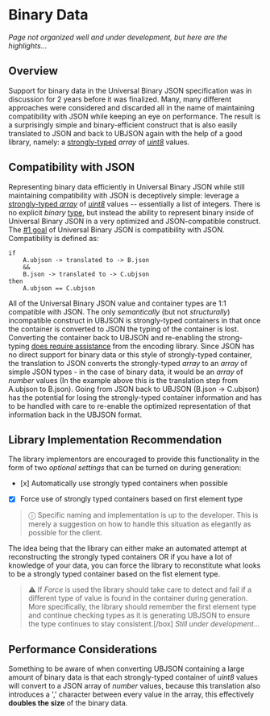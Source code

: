 # Binary Data

_Page not organized well and under development, but here are the highlights_...

## Overview

Support for binary data in the Universal Binary JSON specification was in discussion for 2 years before it was finalized. Many, many different approaches were considered and discarded all in the name of maintaining compatibility with JSON while keeping an eye on performance. The result is a surprisingly simple and binary-efficient construct that is also easily translated to JSON and back to UBJSON again with the help of a good library, namely: a [strongly-typed](container-types#optimized-format) _array_ of [_uint8_](value-types#numeric-types) values.

## Compatibility with JSON

Representing binary data efficiently in Universal Binary JSON while still maintaining compatibility with JSON is deceptively simple: leverage a [strongly-typed _array_](container-types#optimized-format) of [_uint8_](value-types#numeric-types) values -- essentially a list of integers. There is no explicit _binary_ [type](type-reference), but instead the ability to represent binary inside of Universal Binary JSON in a very optimized and JSON-compatible construct. The [#1 goal](http://ubjson.org/#goals) of Universal Binary JSON is compatibility with JSON. Compatibility is defined as:

```
if 
    A.ubjson -> translated to -> B.json
    &&
    B.json -> translated to -> C.ubjson
then
    A.ubjson == C.ubjson
```    

All of the Universal Binary JSON value and container types are 1:1 compatible with JSON. The only _semantically_ (but not _structurally_) incompatible construct in UBJSON is strongly-typed containers in that once the container is converted to JSON the typing of the container is lost. Converting the container back to UBJSON and re-enabling the strong-typing <span style="text-decoration: underline;">does require assistance</span> from the encoding library. Since JSON has no direct support for binary data or this style of strongly-typed container, the translation to JSON converts the strongly-typed _array_ to an _array_ of simple JSON types - in the case of binary data, it would be an _array_ of _number_ values (In the example above this is the translation step from A.ubjson to B.json). Going from JSON back to UBJSON (B.json -> C.ubjson) has the potential for losing the strongly-typed container information and has to be handled with care to re-enable the optimized representation of that information back in the UBJSON format.

## Library Implementation Recommendation

The library implementors are encouraged to provide this functionality in the form of two _optional settings_ that can be turned on during generation:

*   <span style="line-height: 13px;">[x] Automatically use strongly typed containers when possible</span>
*   [x] Force use of strongly typed containers based on first element type

> ⓘ Specific naming and implementation is up to the developer. This is merely a suggestion on how to handle this situation as elegantly as possible for the client.

The idea being that the library can either make an automated attempt at reconstructing the strongly typed containers OR if you have a lot of knowledge of your data, you can force the library to reconstitute what looks to be a strongly typed container based on the fist element type. 

> ⚠ If _Force_ is used the library should take care to detect and fail if a different type of value is found in the container during generation. More specifically, the library should remember the first element type and continue checking types as it is generating UBJSON to ensure the type continues to stay consistent.[/box] _Still under development..._

## Performance Considerations

Something to be aware of when converting UBJSON containing a large amount of binary data is that each strongly-typed container of _uint8_ values will convert to a JSON array of _number_ values, because this translation also introduces a ',' character between every value in the array, this effectively **doubles the size** of the binary data.